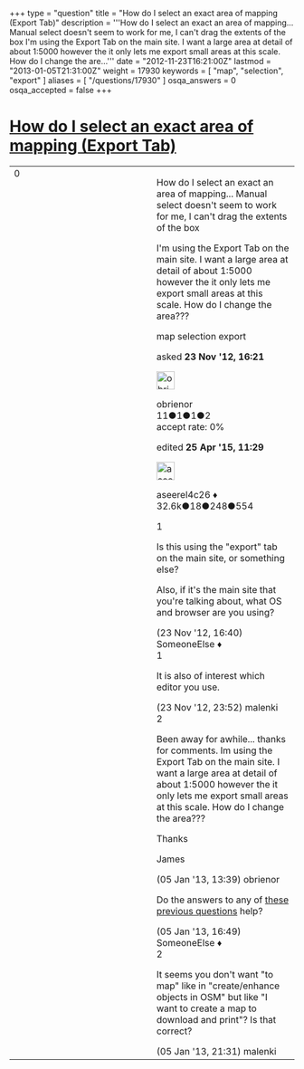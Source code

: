 +++
type = "question"
title = "How do I select an exact area of mapping (Export Tab)"
description = '''How do I select an exact an area of mapping... Manual select doesn&#x27;t seem to work for me, I can&#x27;t drag the extents of the box I&#x27;m using the Export Tab on the main site. I want a large area at detail of about 1:5000 however the it only lets me export small areas at this scale. How do I change the are...'''
date = "2012-11-23T16:21:00Z"
lastmod = "2013-01-05T21:31:00Z"
weight = 17930
keywords = [ "map", "selection", "export" ]
aliases = [ "/questions/17930" ]
osqa_answers = 0
osqa_accepted = false
+++

<div class="headNormal">

# [How do I select an exact area of mapping (Export Tab)](/questions/17930/how-do-i-select-an-exact-area-of-mapping-export-tab)

</div>

<div id="main-body">

<div id="askform">

<table id="question-table" style="width:100%;">
<colgroup>
<col style="width: 50%" />
<col style="width: 50%" />
</colgroup>
<tbody>
<tr>
<td style="width: 30px; vertical-align: top"><div class="vote-buttons">
<span id="post-17930-upvote" class="ajax-command post-vote up" rel="nofollow" title="I like this post (click again to cancel)"> </span>
<div id="post-17930-score" class="post-score" title="current number of votes">
0
</div>
<span id="post-17930-downvote" class="ajax-command post-vote down" rel="nofollow" title="I dont like this post (click again to cancel)"> </span> <span id="favorite-mark" class="ajax-command favorite-mark" rel="nofollow" title="mark/unmark this question as favorite (click again to cancel)"> </span>
<div id="favorite-count" class="favorite-count">
&#10;</div>
</div></td>
<td><div id="item-right">
<div class="question-body">
<p>How do I select an exact an area of mapping... Manual select doesn't seem to work for me, I can't drag the extents of the box</p>
<p>I'm using the Export Tab on the main site. I want a large area at detail of about 1:5000 however the it only lets me export small areas at this scale. How do I change the area???</p>
</div>
<div id="question-tags" class="tags-container tags">
<span class="post-tag tag-link-map" rel="tag" title="see questions tagged &#39;map&#39;">map</span> <span class="post-tag tag-link-selection" rel="tag" title="see questions tagged &#39;selection&#39;">selection</span> <span class="post-tag tag-link-export" rel="tag" title="see questions tagged &#39;export&#39;">export</span>
</div>
<div id="question-controls" class="post-controls">
&#10;</div>
<div class="post-update-info-container">
<div class="post-update-info post-update-info-user">
<p>asked <strong>23 Nov '12, 16:21</strong></p>
<img src="https://secure.gravatar.com/avatar/aff3571c1bf1f85cb06c2e291d73f7fc?s=32&amp;d=identicon&amp;r=g" class="gravatar" width="32" height="32" alt="obrienor&#39;s gravatar image" />
<p><span>obrienor</span><br />
<span class="score" title="11 reputation points">11</span><span title="1 badges"><span class="badge1">●</span><span class="badgecount">1</span></span><span title="1 badges"><span class="silver">●</span><span class="badgecount">1</span></span><span title="2 badges"><span class="bronze">●</span><span class="badgecount">2</span></span><br />
<span class="accept_rate" title="Rate of the user&#39;s accepted answers">accept rate:</span> <span title="obrienor has no accepted answers">0%</span></p>
</div>
<div class="post-update-info post-update-info-edited">
<p><span> edited <strong>25 Apr '15, 11:29</strong> </span></p>
<img src="https://secure.gravatar.com/avatar/66f0dc05b44574e3894be07b0b37cf37?s=32&amp;d=identicon&amp;r=g" class="gravatar" width="32" height="32" alt="aseerel4c26&#39;s gravatar image" />
<p><span>aseerel4c26 ♦</span><br />
<span class="score" title="32615 reputation points"><span>32.6k</span></span><span title="18 badges"><span class="badge1">●</span><span class="badgecount">18</span></span><span title="248 badges"><span class="silver">●</span><span class="badgecount">248</span></span><span title="554 badges"><span class="bronze">●</span><span class="badgecount">554</span></span></p>
</div>
</div>
<div id="comments-container-17930" class="comments-container">
<span id="17931"></span>
<div id="comment-17931" class="comment">
<div id="post-17931-score" class="comment-score">
1
</div>
<div class="comment-text">
<p>Is this using the "export" tab on the main site, or something else?</p>
<p>Also, if it's the main site that you're talking about, what OS and browser are you using?</p>
</div>
<div id="comment-17931-info" class="comment-info">
<span class="comment-age">(23 Nov '12, 16:40)</span> <span class="comment-user userinfo">SomeoneElse ♦</span>
</div>
</div>
<span id="17943"></span>
<div id="comment-17943" class="comment">
<div id="post-17943-score" class="comment-score">
1
</div>
<div class="comment-text">
<p>It is also of interest which editor you use.</p>
</div>
<div id="comment-17943-info" class="comment-info">
<span class="comment-age">(23 Nov '12, 23:52)</span> <span class="comment-user userinfo">malenki</span>
</div>
</div>
<span id="18873"></span>
<div id="comment-18873" class="comment">
<div id="post-18873-score" class="comment-score">
2
</div>
<div class="comment-text">
<p>Been away for awhile... thanks for comments. Im using the Export Tab on the main site. I want a large area at detail of about 1:5000 however the it only lets me export small areas at this scale. How do I change the area???</p>
<p>Thanks</p>
<p>James</p>
</div>
<div id="comment-18873-info" class="comment-info">
<span class="comment-age">(05 Jan '13, 13:39)</span> <span class="comment-user userinfo">obrienor</span>
</div>
</div>
<span id="18878"></span>
<div id="comment-18878" class="comment">
<div id="post-18878-score" class="comment-score">
&#10;</div>
<div class="comment-text">
<p>Do the answers to any of <a href="https://help.openstreetmap.org/search/?q=maposmatic&amp;Submit=Search&amp;t=question">these previous questions</a> help?</p>
</div>
<div id="comment-18878-info" class="comment-info">
<span class="comment-age">(05 Jan '13, 16:49)</span> <span class="comment-user userinfo">SomeoneElse ♦</span>
</div>
</div>
<span id="18889"></span>
<div id="comment-18889" class="comment">
<div id="post-18889-score" class="comment-score">
2
</div>
<div class="comment-text">
<p>It seems you don't want "to map" like in "create/enhance objects in OSM" but like "I want to create a map to download and print"? Is that correct?</p>
</div>
<div id="comment-18889-info" class="comment-info">
<span class="comment-age">(05 Jan '13, 21:31)</span> <span class="comment-user userinfo">malenki</span>
</div>
</div>
</div>
<div id="comment-tools-17930" class="comment-tools">
&#10;</div>
<div class="clear">
&#10;</div>
<div id="comment-17930-form-container" class="comment-form-container">
&#10;</div>
<div class="clear">
&#10;</div>
</div></td>
</tr>
</tbody>
</table>

</div>

</div>

